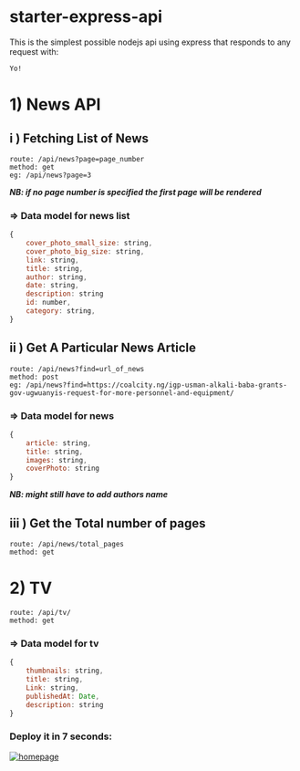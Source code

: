 # starter-express-api

This is the simplest possible nodejs api using express that responds to any request with: 
```
Yo!
```

# 1) News API

## i ) Fetching List of News

```
route: /api/news?page=page_number
method: get
eg: /api/news?page=3
```
***NB: if no page number is specified the first page will be rendered***

### => Data model for news list
```js
{
    cover_photo_small_size: string,
    cover_photo_big_size: string,
    link: string,
    title: string,
    author: string,
    date: string,
    description: string
    id: number,
    category: string,
}
```


## ii ) Get A Particular News Article
```
route: /api/news?find=url_of_news
method: post
eg: /api/news?find=https://coalcity.ng/igp-usman-alkali-baba-grants-gov-ugwuanyis-request-for-more-personnel-and-equipment/
```
### => Data model for news
```js
{
    article: string,
    title: string,
    images: string,
    coverPhoto: string
}
```
***NB: might still have to add authors name***

## iii )  Get the Total number of pages
```
route: /api/news/total_pages
method: get
```

# 2) TV
```
route: /api/tv/
method: get
```

### => Data model for tv 
```js
{
    thumbnails: string,
    title: string,
    Link: string,
    publishedAt: Date,
    description: string
}
```


### Deploy it in 7 seconds: 

[![homepage](https://deploy.cyclic.app/button.svg)](https://fair-cyan-crayfish-sock.cyclic.app)

